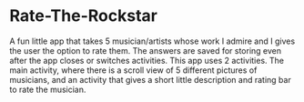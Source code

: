 # Rate-The-Rockstar
A fun little app that takes 5 musician/artists whose work I admire and I gives the user the option to rate them. The answers are saved for storing even after the app closes or switches activities. This app uses 2 activities. The main activity, where there is a scroll view of 5 different pictures of musicians, and an activity that gives a short little description and rating bar to rate the musician.
